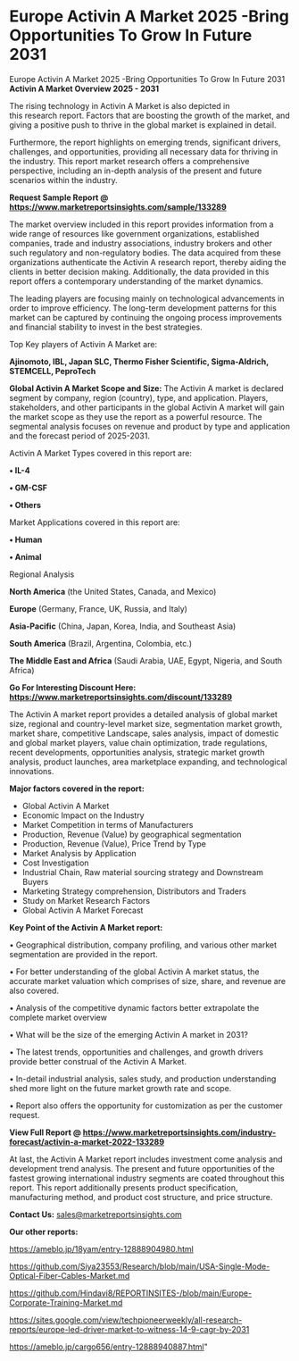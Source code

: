 # Europe Activin A Market 2025 -Bring Opportunities To Grow In Future 2031
 Europe Activin A Market 2025 -Bring Opportunities To Grow In Future 2031
<Strong> Activin A Market Overview 2025 - 2031</strong>

The rising technology in Activin A Market is also depicted in this research report. Factors that are boosting the growth of the market, and giving a positive push to thrive in the global market is explained in detail.

Furthermore, the report highlights on emerging trends, significant drivers, challenges, and opportunities, providing all necessary data for thriving in the industry. This report market research offers a comprehensive perspective, including an in-depth analysis of the present and future scenarios within the industry.

<strong>Request Sample Report @ <a href=https://www.marketreportsinsights.com/sample/133289>https://www.marketreportsinsights.com/sample/133289</a></strong>

The market overview included in this report provides information from a wide range of resources like government organizations, established companies, trade and industry associations, industry brokers and other such regulatory and non-regulatory bodies. The data acquired from these organizations authenticate the Activin A research report, thereby aiding the clients in better decision making. Additionally, the data provided in this report offers a contemporary understanding of the market dynamics.

The leading players are focusing mainly on technological advancements in order to improve efficiency. The long-term development patterns for this market can be captured by continuing the ongoing process improvements and financial stability to invest in the best strategies.

Top Key players of Activin A Market are:

<strong>Ajinomoto, IBL, Japan SLC, Thermo Fisher Scientific, Sigma-Aldrich, STEMCELL, PeproTech</strong>

<strong><b>Global Activin A Market Scope and Size:</b></strong>
The Activin A market is declared segment by company, region (country), type, and application. Players, stakeholders, and other participants in the global Activin A market will gain the market scope as they use the report as a powerful resource. The segmental analysis focuses on revenue and product by type and application and the forecast period of 2025-2031.

Activin A Market Types covered in this report are:

<strong>• IL-4

• GM-CSF

• Others</strong>

Market Applications covered in this report are:

<strong>• Human

• Animal</strong> 

Regional Analysis

<strong>North America</strong> (the United States, Canada, and Mexico)

<strong>Europe</strong> (Germany, France, UK, Russia, and Italy)

<strong>Asia-Pacific</strong> (China, Japan, Korea, India, and Southeast Asia)

<strong>South America</strong> (Brazil, Argentina, Colombia, etc.)

<strong>The Middle East and Africa</strong> (Saudi Arabia, UAE, Egypt, Nigeria, and South Africa)

<strong>Go For Interesting Discount Here: <a href=https://www.marketreportsinsights.com/discount/133289>https://www.marketreportsinsights.com/discount/133289</a></strong>

The Activin A market report provides a detailed analysis of global market size, regional and country-level market size, segmentation market growth, market share, competitive Landscape, sales analysis, impact of domestic and global market players, value chain optimization, trade regulations, recent developments, opportunities analysis, strategic market growth analysis, product launches, area marketplace expanding, and technological innovations.

<strong><b>Major factors covered in the report:</b></strong>
<ul>
  <li>Global Activin A Market </li>
  <li>Economic Impact on the Industry</li>
  <li>Market Competition in terms of Manufacturers</li>
  <li>Production, Revenue (Value) by geographical segmentation</li>
  <li>Production, Revenue (Value), Price Trend by Type</li>
  <li>Market Analysis by Application</li>
  <li>Cost Investigation</li>
  <li>Industrial Chain, Raw material sourcing strategy and Downstream Buyers</li>
  <li>Marketing Strategy comprehension, Distributors and Traders</li>
  <li>Study on Market Research Factors</li>
  <li>Global Activin A Market Forecast</li>
</ul>

<strong><b>Key Point of the Activin A Market report:</b></strong>

• Geographical distribution, company profiling, and various other market segmentation are provided in the report.

• For better understanding of the global Activin A market status, the accurate market valuation which comprises of size, share, and revenue are also covered.

• Analysis of the competitive dynamic factors better extrapolate the complete market overview

• What will be the size of the emerging Activin A market in 2031?

• The latest trends, opportunities and challenges, and growth drivers provide better construal of the Activin A Market.

• In-detail industrial analysis, sales study, and production understanding shed more light on the future market growth rate and scope.

• Report also offers the opportunity for customization as per the customer request.

<strong><b>View Full Report @ <a href=https://www.marketreportsinsights.com/industry-forecast/activin-a-market-2022-133289>https://www.marketreportsinsights.com/industry-forecast/activin-a-market-2022-133289</a></b></strong>


At last, the Activin A Market report includes investment come analysis and development trend analysis. The present and future opportunities of the fastest growing international industry segments are coated throughout this report. This report additionally presents product specification, manufacturing method, and product cost structure, and price structure.

<strong>Contact Us:</strong>
sales@marketreportsinsights.com

<strong>Our other reports:</strong>

<a href=https://ameblo.jp/18yam/entry-12888904980.html>https://ameblo.jp/18yam/entry-12888904980.html</a>

<a href=https://github.com/Siya23553/Research/blob/main/USA-Single-Mode-Optical-Fiber-Cables-Market.md>https://github.com/Siya23553/Research/blob/main/USA-Single-Mode-Optical-Fiber-Cables-Market.md</a>

<a href=https://github.com/Hindavi8/REPORTINSITES-/blob/main/Europe-Corporate-Training-Market.md>https://github.com/Hindavi8/REPORTINSITES-/blob/main/Europe-Corporate-Training-Market.md</a>

<a href=https://sites.google.com/view/techpioneerweekly/all-research-reports/europe-led-driver-market-to-witness-14-9-cagr-by-2031>https://sites.google.com/view/techpioneerweekly/all-research-reports/europe-led-driver-market-to-witness-14-9-cagr-by-2031</a>

<a href=https://ameblo.jp/cargo656/entry-12888940887.html>https://ameblo.jp/cargo656/entry-12888940887.html</a>"
